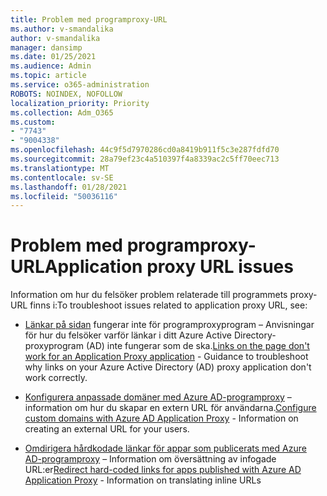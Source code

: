 ```yaml
---
title: Problem med programproxy-URL
ms.author: v-smandalika
author: v-smandalika
manager: dansimp
ms.date: 01/25/2021
ms.audience: Admin
ms.topic: article
ms.service: o365-administration
ROBOTS: NOINDEX, NOFOLLOW
localization_priority: Priority
ms.collection: Adm_O365
ms.custom:
- "7743"
- "9004338"
ms.openlocfilehash: 44c9f5d7970286cd0a8419b911f5c3e287fdfd70
ms.sourcegitcommit: 28a79ef23c4a510397f4a8339ac2c5ff70eec713
ms.translationtype: MT
ms.contentlocale: sv-SE
ms.lasthandoff: 01/28/2021
ms.locfileid: "50036116"
---
```

# <a name="application-proxy-url-issues"></a><span data-ttu-id="fe14c-102">Problem med programproxy-URL</span><span class="sxs-lookup"><span data-stu-id="fe14c-102">Application proxy URL issues</span></span>

<span data-ttu-id="fe14c-103">Information om hur du felsöker problem relaterade till programmets proxy-URL finns i:</span><span class="sxs-lookup"><span data-stu-id="fe14c-103">To troubleshoot issues related to application proxy URL, see:</span></span>

- <span data-ttu-id="fe14c-104">[Länkar på sidan](https://docs.microsoft.com/azure/active-directory/manage-apps/application-proxy-page-links-broken-problem)  fungerar inte för programproxyprogram – Anvisningar för hur du felsöker varför länkar i ditt Azure Active Directory-proxyprogram (AD) inte fungerar som de ska.</span><span class="sxs-lookup"><span data-stu-id="fe14c-104">[Links on the page don't work for an Application Proxy application](https://docs.microsoft.com/azure/active-directory/manage-apps/application-proxy-page-links-broken-problem)  - Guidance to troubleshoot why links on your Azure Active Directory (AD) proxy application don't work correctly.</span></span>

- <span data-ttu-id="fe14c-105">[Konfigurera anpassade domäner med Azure AD-programproxy](https://docs.microsoft.com/azure/active-directory/manage-apps/application-proxy-configure-custom-domain)  – information om hur du skapar en extern URL för användarna.</span><span class="sxs-lookup"><span data-stu-id="fe14c-105">[Configure custom domains with Azure AD Application Proxy](https://docs.microsoft.com/azure/active-directory/manage-apps/application-proxy-configure-custom-domain)  - Information on creating an external URL for your users.</span></span>

- <span data-ttu-id="fe14c-106">[Omdirigera hårdkodade länkar för appar som publicerats med Azure AD-programproxy](https://docs.microsoft.com/azure/active-directory/manage-apps/application-proxy-configure-hard-coded-link-translation)  – Information om översättning av infogade URL:er</span><span class="sxs-lookup"><span data-stu-id="fe14c-106">[Redirect hard-coded links for apps published with Azure AD Application Proxy](https://docs.microsoft.com/azure/active-directory/manage-apps/application-proxy-configure-hard-coded-link-translation)  - Information on translating inline URLs</span></span>

